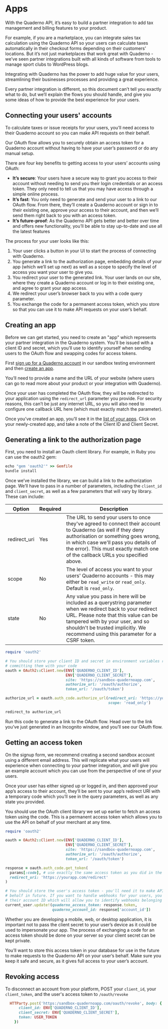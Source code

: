 # Apps

With the Quaderno API, it’s easy to build a partner integration to add tax management and billing features to your product.

For example, if you are a marketplace, you can integrate sales tax calculation using the Quaderno API so your users can calculate taxes automatically in their checkout forms depending on their customers' locations. But it’s not just marketplaces that work great with Quaderno - we’ve seen partner integrations built with all kinds of software from tools to manage sport clubs to WordPress blogs.

Integrating with Quaderno has the power to add huge value for your users, streamlining their businesses processes and providing a great experience.

Every partner integration is different, so this document can’t tell you exactly what to do, but we’ll explain the flows you should handle, and give you some ideas of how to provide the best experience for your users.

## Connecting your users' accounts

To calculate taxes or issue receipts for your users, you’ll need access to their Quaderno account so you can make API requests on their behalf.

Our OAuth flow allows you to securely obtain an access token for a Quaderno account without having to have your user’s password or do any manual setup.

There are four key benefits to getting access to your users’ accounts using OAuth:

- **It’s secure**: Your users have a secure way to grant you access to their account without needing to send you their login credentials or an access token. They only need to tell us that you may have access through a simple online process.
- **It’s fast**: You only need to generate and send your user to a link to our OAuth flow. From there, they’ll create a Quaderno account or sign in to their existing one, approve your access to their account, and then we’ll send them right back to you with an access token.
- **It’s future-proof**: As the Quaderno API gets better and better over time and offers new functionality, you’ll be able to stay up-to-date and use all the latest features

The process for your user looks like this:

1. Your user clicks a button in your UI to start the process of connecting with Quaderno.
2. You generate a link to the authorization page, embedding details of your app (which we’ll set up next) as well as a scope to specify the level of access you want your user to give you.
3. You redirect your user to the generated link. Your user lands on our site, where they create a Quaderno account or log in to their existing one, and agree to grant your app access.
4. We redirect your user’s browser back to you with a code query parameter.
5. You exchange the code for a permanent access token, which you store so that you can use it to make API requests on your user’s behalf.

## Creating an app

Before we can get started, you need to create an "app" which represents your partner integration in the Quaderno system. You’ll be issued with a client ID and secret, which you’ll use to identify yourself when sending users to the OAuth flow and swapping codes for access tokens.

First [sign up for a Quaderno account](https://sandbox-quadernoapp.com/signup) in our sandbox testing environment and then [create an app](https://sandbox-quadernoapp.com/oauth/applications/new).

You’ll need to provide a name and the URL of your website (where users can go to read more about your product or your integration with Quaderno). 

Once your user has completed the OAuth flow, they will be redirected to your application using the `redirect_url` parameter you provide. For security reasons, this can’t be just any internet URL, so you will also need to configure one callback URL here (which must exactly match the parameter). 

Once you’ve created an app, you’ll see it in the [list of your apps](https://sandbox-quadernoapp.com/oauth/applications). Click on your newly-created app, and take a note of the Client ID and Client Secret.

## Generating a link to the authorization page

First, you need to install an Oauth client library. For example, in Ruby you can use the oauth2 gem:

<div class="center-column"></div>

```ruby
echo "gem 'oauth2'" >> Gemfile
bundle install
```

Once we’ve installed the library, we can build a link to the authorization page. We’ll have to pass in a number of parameters, including the `client_id` and `client_secret`, as well as a few parameters that will vary by library. These can include:

Option             | Required | Description
-------------------|----------|---------------------------------------------------------
redirect_uri       | Yes      | The URL to send your users to once they've agreed to connect their account to Quaderno (as well if they deny authorisation or something goes wrong, in which case we'll pass you details of the error). This must exactly match one of the callback URLs you specified above.
scope              | No      | The level of access you want to your users' Quaderno accounts - this may either be `read_write` or `read_only`. Default is `read_only`. 
state              | No       | Any value you pass in here will be included as a querystring parameter when we redirect back to your redirect URL. Please note that this value can be tampered with by your user, and so shouldn't be trusted implicitly. We recommend using this parameter for a CSRF token.

<div class="center-column"></div>

```ruby
require 'oauth2'

# You should store your client ID and secret in environment variables rather than
# committing them with your code
oauth = OAuth2::Client.new(ENV['QUADERNO_CLIENT_ID'],
                           ENV['QUADERNO_CLIENT_SECRET'],
                           site: 'https://sandbox-quadernoapp.com',
                           authorize_url: '/oauth/authorize',
                           token_url: '/oauth/token')

authorize_url = oauth.auth_code.authorize_url(redirect_uri: 'https://yourapp.com/redirect', 
                                              scope: 'read_only')

redirect_to authorize_url
```

Run this code to generate a link to the OAuth flow. Head over to the link you’ve just generated in an Incognito window, and you’ll see our OAuth flow.

## Getting an access token 

On the signup form, we recommend creating a second sandbox account using a different email address. This will replicate what your users will experience when connecting to your partner integration, and will give you an example account which you can use from the perspective of one of your users.

Once your user has either signed up or logged in, and then approved your app’s access to their account, they’ll be sent to your app’s redirect URI with a temporary code which you’ll see in the query parameters, as well as any state you provided.

You should use the OAuth client library we set up earlier to fetch an access token using the code. This is a permanent access token which allows you to use the API on behalf of your merchant at any time.

<div class="center-column"></div>

```ruby
require 'oauth2'

oauth = OAuth2::Client.new(ENV['QUADERNO_CLIENT_ID'],
                           ENV['QUADERNO_CLIENT_SECRET'],
                           site: 'https://sandbox-quadernoapp.com',
                           authorize_url: '/oauth/authorize',
                           token_url: '/oauth/token')

response = oauth.auth_code.get_token(
  params[:code], # use exactly the same access token as you did in the last step
  redirect_uri: 'https://yourapp.com/redirect'
)

# You should store the user's access token - you'll need it to make API requests on their
# behalf in future. If you want to handle webhooks for your users, you should also store
# their account ID which will allow you to identify webhooks belonging to them.
current_user.update!(quaderno_access_token: response.token,
                     quaderno_account_id: response['account_id'])
```

Whether you are developing a mobile, web, or desktop application, it is important not to pass the client secret to your user’s device as it could be used to impersonate your app. The process of exchanging a code for an access token should be done on your server so your client secret can be kept private.

You’ll want to store this access token in your database for use in the future to make requests to the Quaderno API on your user’s behalf. Make sure you keep it safe and secure, as it gives full access to your user’s account.

## Revoking access

To disconnect an account from your platform, POST your `client_id`, your `client_token`, and the user's access token to `/oauth/revoke`

```ruby
  HTTParty.post('https:/sandbox-quadernoapp.com/oauth/revoke', body: {
      client_id: ENV['QUADERNO_CLIENT_ID'],
      client_secret: ENV['QUADERNO_CLIENT_SECRET'],
      token: USER_TOKEN
    })
```
